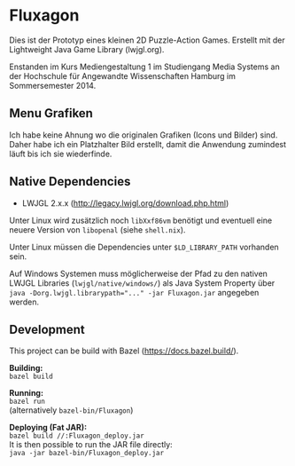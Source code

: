 # Fluxagon

Dies ist der Prototyp eines kleinen 2D Puzzle-Action Games. Erstellt mit der Lightweight Java Game Library (lwjgl.org).

Enstanden im Kurs Mediengestaltung 1 im Studiengang Media Systems an der Hochschule für Angewandte Wissenschaften Hamburg im Sommersemester 2014.

## Menu Grafiken

Ich habe keine Ahnung wo die originalen Grafiken (Icons und Bilder) sind. Daher habe ich ein Platzhalter Bild erstellt, damit die Anwendung zumindest läuft bis ich sie wiederfinde.

## Native Dependencies

- LWJGL 2.x.x (http://legacy.lwjgl.org/download.php.html)

Unter Linux wird zusätzlich noch `libXxf86vm` benötigt und eventuell eine neuere
Version von `libopenal` (siehe `shell.nix`).

Unter Linux müssen die Dependencies unter `$LD_LIBRARY_PATH` vorhanden sein.

Auf Windows Systemen muss möglicherweise der Pfad zu den nativen LWJGL Libraries (`lwjgl/native/windows/`) als Java System Property über `java -Dorg.lwjgl.librarypath="..." -jar Fluxagon.jar` angegeben werden.

## Development

This project can be build with Bazel (https://docs.bazel.build/).

**Building:**  
    `bazel build`

**Running:**  
    `bazel run`  
    (alternatively `bazel-bin/Fluxagon`)  

**Deploying (Fat JAR):**  
    `bazel build //:Fluxagon_deploy.jar`  
    It is then possible to run the JAR file directly:  
    `java -jar bazel-bin/Fluxagon_deploy.jar`


